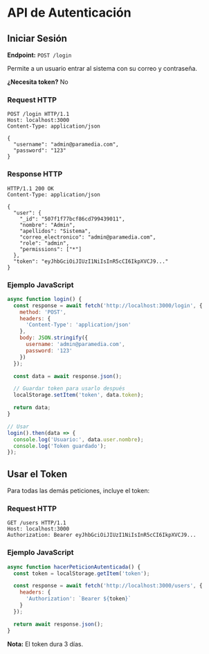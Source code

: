 # API de Autenticación

## Iniciar Sesión

**Endpoint:** `POST /login`

Permite a un usuario entrar al sistema con su correo y contraseña.

**¿Necesita token?** No

### Request HTTP

```http
POST /login HTTP/1.1
Host: localhost:3000
Content-Type: application/json

{
  "username": "admin@paramedia.com",
  "password": "123"
}
```

### Response HTTP

```http
HTTP/1.1 200 OK
Content-Type: application/json

{
  "user": {
    "_id": "507f1f77bcf86cd799439011",
    "nombre": "Admin",
    "apellidos": "Sistema",
    "correo_electronico": "admin@paramedia.com",
    "role": "admin",
    "permissions": ["*"]
  },
  "token": "eyJhbGciOiJIUzI1NiIsInR5cCI6IkpXVCJ9..."
}
```

### Ejemplo JavaScript

```javascript
async function login() {
  const response = await fetch('http://localhost:3000/login', {
    method: 'POST',
    headers: {
      'Content-Type': 'application/json'
    },
    body: JSON.stringify({
      username: 'admin@paramedia.com',
      password: '123'
    })
  });

  const data = await response.json();

  // Guardar token para usarlo después
  localStorage.setItem('token', data.token);

  return data;
}

// Usar
login().then(data => {
  console.log('Usuario:', data.user.nombre);
  console.log('Token guardado');
});
```

## Usar el Token

Para todas las demás peticiones, incluye el token:

### Request HTTP

```http
GET /users HTTP/1.1
Host: localhost:3000
Authorization: Bearer eyJhbGciOiJIUzI1NiIsInR5cCI6IkpXVCJ9...
```

### Ejemplo JavaScript

```javascript
async function hacerPeticionAutenticada() {
  const token = localStorage.getItem('token');

  const response = await fetch('http://localhost:3000/users', {
    headers: {
      'Authorization': `Bearer ${token}`
    }
  });

  return await response.json();
}
```

**Nota:** El token dura 3 días.

